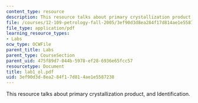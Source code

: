 ```yaml
---
content_type: resource
description: This resource talks about primary crystallization product, and Identification.
file: /courses/12-109-petrology-fall-2005/3ef90d3d8ea284f17d814ae1e5587238_lab1_ol.pdf
file_type: application/pdf
learning_resource_types:
- Labs
ocw_type: OCWFile
parent_title: Labs
parent_type: CourseSection
parent_uid: 475f89d7-044b-5978-ef28-6936e65fcc57
resourcetype: Document
title: lab1_ol.pdf
uid: 3ef90d3d-8ea2-84f1-7d81-4ae1e5587238
---
```

This resource talks about primary crystallization product, and Identification.

